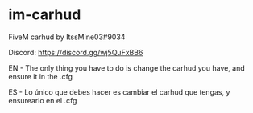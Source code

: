 # im-carhud

FiveM carhud by ItssMine03#9034

Discord: https://discord.gg/wj5QuFxBB6

EN - The only thing you have to do is change the carhud you have, and ensure it in the .cfg

ES - Lo único que debes hacer es cambiar el carhud que tengas, y ensurearlo en el .cfg
